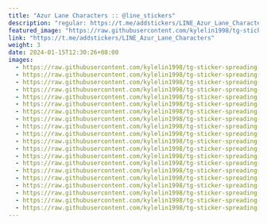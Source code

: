 ```yaml
---
title: "Azur Lane Characters :: @line_stickers"
description: "regular: https://t.me/addstickers/LINE_Azur_Lane_Characters"
featured_image: "https://raw.githubusercontent.com/kylelin1998/tg-sticker-spreading-worldwide-images/main/img/7fe03dbf-3ad2-41dc-9f06-b27719cb9568.jpg"
link: "https://t.me/addstickers/LINE_Azur_Lane_Characters"
weight: 3
date: 2024-01-15T12:30:26+08:00
images:
  - https://raw.githubusercontent.com/kylelin1998/tg-sticker-spreading-worldwide-images/main/img/7fe03dbf-3ad2-41dc-9f06-b27719cb9568.jpg
  - https://raw.githubusercontent.com/kylelin1998/tg-sticker-spreading-worldwide-images/main/img/e857d694-87e3-42eb-92df-bfd4f682e426.jpg
  - https://raw.githubusercontent.com/kylelin1998/tg-sticker-spreading-worldwide-images/main/img/a2632a85-9a5c-43c9-86ab-e94fa3123334.jpg
  - https://raw.githubusercontent.com/kylelin1998/tg-sticker-spreading-worldwide-images/main/img/66fc99da-b521-4648-9730-d9edfbd30bc8.jpg
  - https://raw.githubusercontent.com/kylelin1998/tg-sticker-spreading-worldwide-images/main/img/ae0ef111-ee96-42a9-b904-a555a95abd73.jpg
  - https://raw.githubusercontent.com/kylelin1998/tg-sticker-spreading-worldwide-images/main/img/76a1007e-e05a-429c-a750-449a8f783ce0.jpg
  - https://raw.githubusercontent.com/kylelin1998/tg-sticker-spreading-worldwide-images/main/img/8489814a-4ade-40a7-b3a6-794ade65d6b2.jpg
  - https://raw.githubusercontent.com/kylelin1998/tg-sticker-spreading-worldwide-images/main/img/ba8668f8-0e2a-4cea-9a24-e2cf39cefdcf.jpg
  - https://raw.githubusercontent.com/kylelin1998/tg-sticker-spreading-worldwide-images/main/img/a2863975-8de6-47b0-ac0c-d713ef6fac33.jpg
  - https://raw.githubusercontent.com/kylelin1998/tg-sticker-spreading-worldwide-images/main/img/293b4ce5-02f9-41f8-b546-941ac5982f74.jpg
  - https://raw.githubusercontent.com/kylelin1998/tg-sticker-spreading-worldwide-images/main/img/545ae15c-8860-4d25-ace9-bc87df54b1ce.jpg
  - https://raw.githubusercontent.com/kylelin1998/tg-sticker-spreading-worldwide-images/main/img/429afb2f-610a-4f06-b1e3-ff1cfe3000c1.jpg
  - https://raw.githubusercontent.com/kylelin1998/tg-sticker-spreading-worldwide-images/main/img/a7f75c99-5e96-41db-b2eb-331e97481f5b.jpg
  - https://raw.githubusercontent.com/kylelin1998/tg-sticker-spreading-worldwide-images/main/img/bdf2e1be-2217-42b3-abe9-96ab4d5d25ed.jpg
  - https://raw.githubusercontent.com/kylelin1998/tg-sticker-spreading-worldwide-images/main/img/10ad0136-51eb-4bb9-a3a2-6f40e925b8de.jpg
  - https://raw.githubusercontent.com/kylelin1998/tg-sticker-spreading-worldwide-images/main/img/5b2f1c3b-f5e6-41e0-b330-9d94227bffd2.jpg
  - https://raw.githubusercontent.com/kylelin1998/tg-sticker-spreading-worldwide-images/main/img/6124da56-fa13-4fa3-8a75-c47c1085e47b.jpg
  - https://raw.githubusercontent.com/kylelin1998/tg-sticker-spreading-worldwide-images/main/img/5f1a5fc1-5725-4139-88c2-77fe39070db4.jpg
  - https://raw.githubusercontent.com/kylelin1998/tg-sticker-spreading-worldwide-images/main/img/f7719648-1b45-481f-abf6-2589054fa17c.jpg
  - https://raw.githubusercontent.com/kylelin1998/tg-sticker-spreading-worldwide-images/main/img/98d21fa1-d1c8-49e2-b3d3-ef372c8aa133.jpg
---
```

